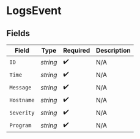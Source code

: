 # LogsEvent


## Fields

| Field              | Type               | Required           | Description        |
| ------------------ | ------------------ | ------------------ | ------------------ |
| `ID`               | *string*           | :heavy_check_mark: | N/A                |
| `Time`             | *string*           | :heavy_check_mark: | N/A                |
| `Message`          | *string*           | :heavy_check_mark: | N/A                |
| `Hostname`         | *string*           | :heavy_check_mark: | N/A                |
| `Severity`         | *string*           | :heavy_check_mark: | N/A                |
| `Program`          | *string*           | :heavy_check_mark: | N/A                |